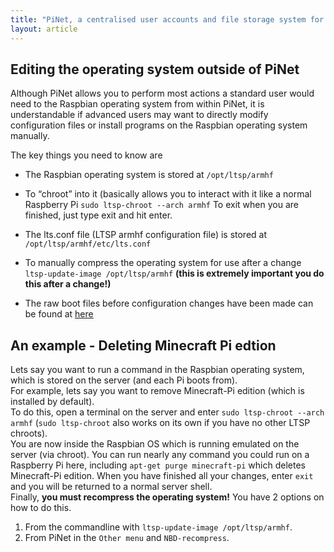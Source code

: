 ```yaml
---
title: "PiNet, a centralised user accounts and file storage system for a Raspberry Pi classroom."
layout: article
---
```


Editing the operating system outside of PiNet
--------------------------------------------------

Although PiNet allows you to perform most actions a standard user
would need to the Raspbian operating system from within PiNet, it
is understandable if advanced users may want to directly modify
configuration files or install programs on the Raspbian operating system
manually.

The key things you need to know are

- The Raspbian operating system is stored at ```/opt/ltsp/armhf```

- To “chroot” into it (basically allows you to interact with it like a normal Raspberry Pi ```sudo ltsp-chroot --arch armhf``` 
  To exit when you are finished, just type exit and hit enter.

- The lts.conf file (LTSP armhf configuration file) is stored at ```/opt/ltsp/armhf/etc/lts.conf```

- To manually compress the operating system for use after a change ```ltsp-update-image /opt/ltsp/armhf``` 
**(this is extremely important you do this after a change!)**

- The raw boot files before configuration changes have been made can be found at [here](https://github.com/gbaman/PiNet/tree/master/boot)

## An example - Deleting Minecraft Pi edtion

Lets say you want to run a command in the Raspbian operating system, which is stored on the server (and each Pi boots from).   
For example, lets say you want to remove Minecraft-Pi edition (which is installed by default).   
To do this, open a terminal on the server and enter ```sudo ltsp-chroot --arch armhf``` (```sudo ltsp-chroot``` also works on its own if you have no other LTSP chroots).   
You are now inside the Raspbian OS which is running emulated on the server (via chroot). You can run nearly any command you could run on a Raspberry Pi here, 
including ```apt-get purge minecraft-pi``` which deletes Minecraft-Pi edition. When you have finished all your changes, enter ```exit``` and you will be returned to a normal server shell.  
Finally, **you must recompress the operating system!** You have 2 options on how to do this.   
1. From the commandline with ```ltsp-update-image /opt/ltsp/armhf```.
2. From PiNet in the ```Other menu``` and ```NBD-recompress```.
